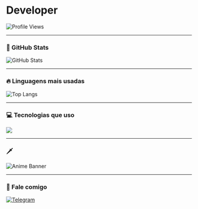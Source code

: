 # Developer

![Profile Views](https://komarev.com/ghpvc/?username=slasher403&color=blueviolet&style=flat)

---

### 🧠 GitHub Stats
![GitHub Stats](https://github-readme-stats.vercel.app/api?username=slasher403&show_icons=true&theme=dark)

---

### 🔥 Linguagens mais usadas
![Top Langs](https://github-readme-stats.vercel.app/api/top-langs/?username=slasher403&layout=compact&theme=dark)

---

### 💻 Tecnologias que uso
<p align="left">
  <img src="https://skillicons.dev/icons?i=java,php,python,css,sql,vscode" />
</p>

---

### 🗡️
![Anime Banner](https://i.imgur.com/TuGQv8O.gif)

---

### 💬 Fale comigo
[![Telegram](https://img.shields.io/badge/Telegram-2CA5E0?style=for-the-badge&logo=telegram&logoColor=white)](https://t.me/SEULINK)
